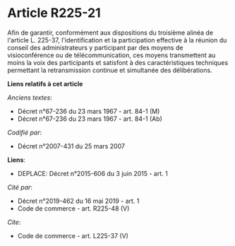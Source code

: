 # Article R225-21

Afin de garantir, conformément aux dispositions du troisième alinéa de l'article L. 225-37, l'identification et la
participation effective à la réunion du conseil des administrateurs y participant par des moyens de visioconférence ou de
télécommunication, ces moyens transmettent au moins la voix des participants et satisfont à des caractéristiques techniques
permettant la retransmission continue et simultanée des délibérations.

**Liens relatifs à cet article**

_Anciens textes_:

  - Décret n°67-236 du 23 mars 1967 - art. 84-1 (M)
  - Décret n°67-236 du 23 mars 1967 - art. 84-1 (Ab)

_Codifié par_:

  - Décret n°2007-431 du 25 mars 2007

**Liens**:

  - DEPLACE: Décret n°2015-606 du 3 juin 2015 - art. 1

_Cité par_:

  - Décret n°2019-462 du 16 mai 2019 - art. 1
  - Code de commerce - art. R225-48 (V)

_Cite_:

  - Code de commerce - art. L225-37 (V)
